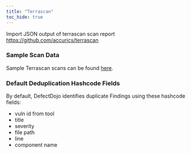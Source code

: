 ```yaml
---
title: "Terrascan"
toc_hide: true
---
```

Import JSON output of terrascan scan report <https://github.com/accurics/terrascan>

### Sample Scan Data
Sample Terrascan scans can be found [here](https://github.com/DefectDojo/django-DefectDojo/tree/master/unittests/scans/terrascan).

### Default Deduplication Hashcode Fields
By default, DefectDojo identifies duplicate Findings using these hashcode fields:

- vuln id from tool
- title
- severity
- file path
- line
- component name
